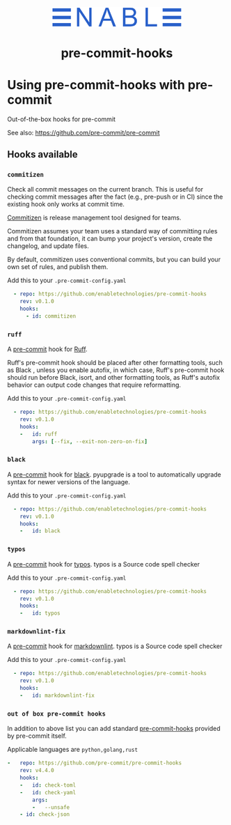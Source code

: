 <p align="center">
  <img width="300px" src="./logo.png">
</p>

<h1 align="center">pre-commit-hooks</h1>




# Using pre-commit-hooks with pre-commit

Out-of-the-box hooks for pre-commit

See also: https://github.com/pre-commit/pre-commit


## Hooks available

### `commitizen`

Check all commit messages on the current branch. This is useful for checking commit messages after the fact (e.g., pre-push or in CI) since the existing hook only works at commit time.

[Commitizen](https://commitizen-tools.github.io/commitizen/) is release management tool designed for teams.

Commitizen assumes your team uses a standard way of committing rules and from that foundation, it can bump your project's version, create the changelog, and update files.

By default, commitizen uses conventional commits, but you can build your own set of rules, and publish them.

Add this to your `.pre-commit-config.yaml`

```yaml
  - repo: https://github.com/enabletechnologies/pre-commit-hooks
    rev: v0.1.0 
    hooks:
      - id: commitizen
```

### `ruff`

A [pre-commit](https://pre-commit.com/) hook for [Ruff](https://beta.ruff.rs/docs/).

Ruff's pre-commit hook should be placed after other formatting tools, such as Black , unless you enable autofix, in which case, Ruff's pre-commit hook should run before Black, isort, and other formatting tools, as Ruff's autofix behavior can output code changes that require reformatting.

Add this to your `.pre-commit-config.yaml`

```yaml
  - repo: https://github.com/enabletechnologies/pre-commit-hooks
    rev: v0.1.0 
    hooks:
    -   id: ruff
        args: [--fix, --exit-non-zero-on-fix]
```

### `black`

A [pre-commit](https://pre-commit.com/) hook for [black](https://black.readthedocs.io/en/stable/).
pyupgrade is a tool to automatically upgrade syntax for newer versions of the language.

Add this to your `.pre-commit-config.yaml`

```yaml
  - repo: https://github.com/enabletechnologies/pre-commit-hooks
    rev: v0.1.0 
    hooks:
    -   id: black
```

### `typos`

A [pre-commit](https://pre-commit.com/) hook for [typos](https://github.com/crate-ci/typos).
typos is a  Source code spell checker

Add this to your `.pre-commit-config.yaml`

```yaml
  - repo: https://github.com/enabletechnologies/pre-commit-hooks
    rev: v0.1.0 
    hooks:
    -   id: typos
```
### `markdownlint-fix`

A [pre-commit](https://pre-commit.com/) hook for [markdownlint](https://github.com/DavidAnson/markdownlint).
typos is a  Source code spell checker

Add this to your `.pre-commit-config.yaml`

```yaml
  - repo: https://github.com/enabletechnologies/pre-commit-hooks
    rev: v0.1.0 
    hooks:
    -   id: markdownlint-fix
```



### `out of box pre-commit hooks`

In addition to above list you can add standard [pre-commit-hooks](https://pre-commit.com/hooks.html) provided by pre-commit itself. 

Applicable languages are `python,golang,rust`

```yaml
-   repo: https://github.com/pre-commit/pre-commit-hooks
    rev: v4.4.0
    hooks:
    -   id: check-toml
    -   id: check-yaml
        args:
        -   --unsafe
    - id: check-json
```